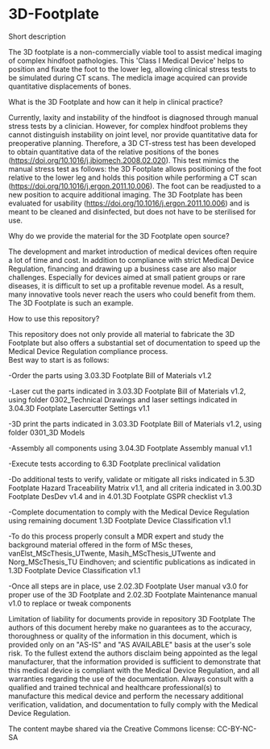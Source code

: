 # 3D-Footplate
Short description

The 3D footplate is a non-commercially viable tool to assist medical imaging of complex hindfoot pathologies. This 'Class I Medical Device' helps to position and fixate the foot to the lower leg, allowing clinical stress tests to be simulated during CT scans. The medicla image acquired can provide quantitative displacements of bones.

What is the 3D Footplate and how can it help in clinical practice?

Currently, laxity and instability of the hindfoot is diagnosed through manual stress tests by a clinician. However, for complex hindfoot problems they cannot distinguish instability on joint level, nor provide quantitative data for preoperative planning. Therefore, a 3D CT-stress test has been developed to obtain quantitative data of the relative positions of the bones (https://doi.org/10.1016/j.jbiomech.2008.02.020). This test mimics the manual stress test as follows: the 3D Footplate allows positioning of the foot relative to the lower leg and holds this position while performing a CT scan (https://doi.org/10.1016/j.ergon.2011.10.006). The foot can be readjusted to a new position to acquire additional imaging. The 3D Footplate has been evaluated for usability (https://doi.org/10.1016/j.ergon.2011.10.006) and is meant to be cleaned and disinfected, but does not have to be sterilised for use.

Why do we provide the material for the 3D Footplate open source?

The development and market introduction of medical devices often require a lot of time and cost. In addition to compliance with strict Medical Device Regulation, financing and drawing up a business case are also major challenges. Especially for devices aimed at small patient groups or rare diseases, it is difficult to set up a profitable revenue model. As a result, many innovative tools never reach the users who could benefit from them. The 3D Footplate is such an example.

How to use this repository?

This repository does not only provide all material to fabricate the 3D Footplate but also offers a substantial set of documentation to speed up the Medical Device Regulation compliance process.  
Best way to start is as follows: 

-Order the parts using 3.03.3D Footplate Bill of Materials v1.2

-Laser cut the parts indicated in 3.03.3D Footplate Bill of Materials v1.2, using folder 0302_Technical Drawings and laser settings indicated in 3.04.3D Footplate Lasercutter Settings v1.1

-3D print the parts indicated in 3.03.3D Footplate Bill of Materials v1.2, using folder 0301_3D Models

-Assembly all components using 3.04.3D Footplate Assembly manual v1.1

-Execute tests according to 6.3D Footplate preclinical validation

-Do additional tests to verify, validate or mitigate all risks indicated in 5.3D Footplate Hazard Traceability Matrix v1.1, and all criteria indicated in 3.00.3D Footplate DesDev v1.4 and in 4.01.3D Footplate GSPR checklist v1.3

-Complete documentation to comply with the Medical Device Regulation using remaining document 1.3D Footplate Device Classification v1.1

-To do this process properly consult a MDR expert and study the background material offered in the form of MSc theses, vanElst_MScThesis_UTwente, Masih_MScThesis_UTwente and Norg_MScThesis_TU Eindhoven; and scientific publications as indicated in 1.3D Footplate Device Classification v1.1

-Once all steps are in place, use 2.02.3D Footplate User manual v3.0 for proper use of the 3D Footplate and 2.02.3D Footplate Maintenance manual v1.0 to replace or tweak components

Limitation of liability for documents provide in repository 3D Footplate
The authors of this document hereby make no guarantees as to the accuracy, thoroughness or quality of the information in this document, which is provided only on an "AS-IS" and "AS AVAILABLE" basis at the user's sole risk. To the fullest extend the authors disclaim being appointed as the legal manufacturer, that the information provided is sufficient to demonstrate that this medical device is compliant with the Medical Device Regulation, and all warranties regarding the use of the documentation. Always consult with a qualified and trained technical and healthcare professional(s) to manufacture this medical device and perform the necessary additional verification, validation, and documentation to fully comply with the Medical Device Regulation.

The content maybe shared via the Creative Commons license: CC-BY-NC-SA
